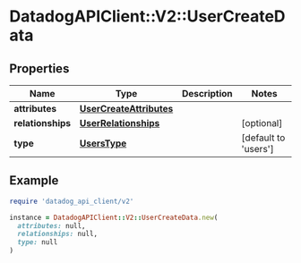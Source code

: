 # DatadogAPIClient::V2::UserCreateData

## Properties

| Name | Type | Description | Notes |
| ---- | ---- | ----------- | ----- |
| **attributes** | [**UserCreateAttributes**](UserCreateAttributes.md) |  |  |
| **relationships** | [**UserRelationships**](UserRelationships.md) |  | [optional] |
| **type** | [**UsersType**](UsersType.md) |  | [default to &#39;users&#39;] |

## Example

```ruby
require 'datadog_api_client/v2'

instance = DatadogAPIClient::V2::UserCreateData.new(
  attributes: null,
  relationships: null,
  type: null
)
```


